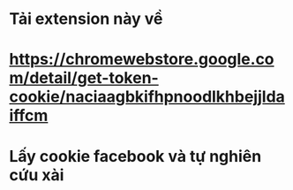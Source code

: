 # Tải extension này về 
# https://chromewebstore.google.com/detail/get-token-cookie/naciaagbkifhpnoodlkhbejjldaiffcm
# Lấy cookie facebook và tự nghiên cứu xài
